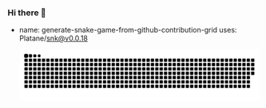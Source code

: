 ### Hi there 👋
- name: generate-snake-game-from-github-contribution-grid
  uses: Platane/snk@v0.0.18
  
  ![github contribution grid snake animation](https://raw.githubusercontent.com/AllanBiville/AllanBiville/output/github-contribution-grid-snake.svg)

<!--
**AllanBiville/AllanBiville** is a ✨ _special_ ✨ repository because its `README.md` (this file) appears on your GitHub profile.

Here are some ideas to get you started:

- 🔭 I’m currently working on ...
- 🌱 I’m currently learning ...
- 👯 I’m looking to collaborate on ...
- 🤔 I’m looking for help with ...
- 💬 Ask me about ...
- 📫 How to reach me: ...
- 😄 Pronouns: ...
- ⚡ Fun fact: ...
-->
